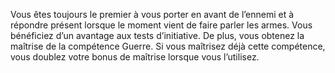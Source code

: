 ﻿---
id: subclass_mighty_bold_fr.md#en-première-ligne
name: En première ligne
---
Vous êtes toujours le premier à vous porter en avant de l’ennemi et à répondre présent lorsque le moment vient de faire parler les armes. Vous bénéficiez d’un avantage aux tests d’initiative. De plus, vous obtenez la maîtrise de la compétence Guerre. Si vous maîtrisez déjà cette compétence, vous doublez votre bonus de maîtrise lorsque vous l’utilisez.

